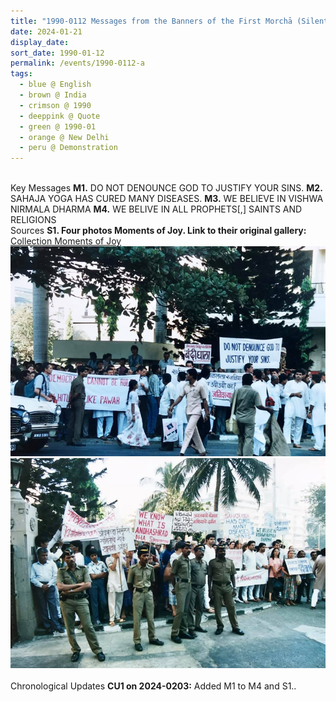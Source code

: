 ```yaml
---
title: "1990-0112 Messages from the Banners of the First Morchā (Silent Demonstration), in front of Secretariat Building, Mumbai, Maharashtra, India"
date: 2024-01-21
display_date: 
sort_date: 1990-01-12
permalink: /events/1990-0112-a
tags:
  - blue @ English
  - brown @ India
  - crimson @ 1990
  - deeppink @ Quote
  - green @ 1990-01
  - orange @ New Delhi
  - peru @ Demonstration
---
```


<br>

<wave-list>
  <list-title color="DarkSeaGreen" width="70">Key Messages</list-title>
  <list-item color="BlanchedAlmond"  width="200"><b>M1.</b> DO NOT DENOUNCE GOD TO JUSTIFY YOUR SINS.</list-item>
  <list-item color="Lavender"  width="200"><b>M2.</b> SAHAJA YOGA HAS CURED MANY DISEASES.</list-item>
  <list-item color="BlanchedAlmond"  width="200"><b>M3.</b> WE BELIEVE IN VISHWA NIRMALA DHARMA</list-item>
  <list-item color="Lavender"  width="200"><b>M4.</b> WE BELIVE IN ALL PROPHETS[,] SAINTS AND RELIGIONS</list-item>
</wave-list>

<br>

<wave-list>
  <list-title color="DarkSeaGreen" width="40">Sources</list-title>
  <list-item color="BlanchedAlmond"  width="280"><b>S1. Four photos Moments of Joy. Link to their original gallery:</b> <a href="https://eternalmoments.smugmug.com/Collections/Colin-Heinsen-Collection/Moments-of-Joy">Collection Moments of Joy</a></list-item>
</wave-list>

<div style="text-align: center"><img src="/images/1990-0112_First_Morcha_(Silent_Demonstration),_in_front_of_Secretariat_Building,_Mumbai,_Maharashtra,_India_02_(Photo_credit_Colin_Heinsen).png" /></div>

<div style="text-align: center"><img src="/images/1990-0112_First_Morcha_(Silent_Demonstration),_in_front_of_Secretariat_Building,_Mumbai,_Maharashtra,_India_03_(Photo_credit_Colin_Heinsen).png" /></div>

<br>

<wave-list>
  <list-title color="DarkSeaGreen" width="110">Chronological Updates</list-title>
  <list-item color="BlanchedAlmond"  width="280"><b>CU1 on 2024-0203:</b> Added M1 to M4 and S1.</a>.</list-item>
</wave-list>